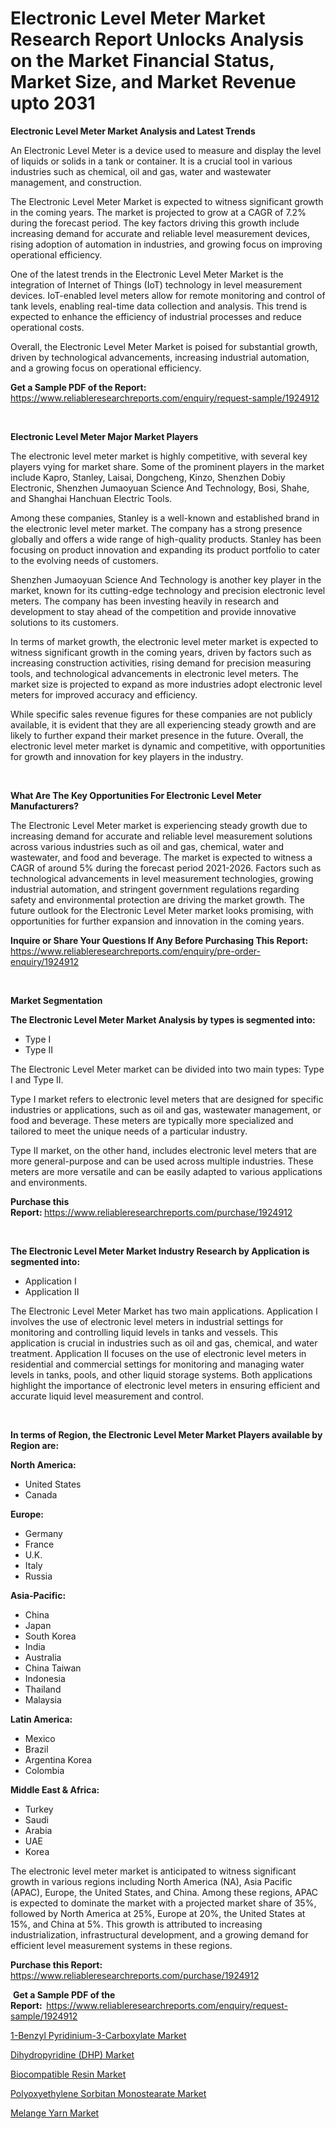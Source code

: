 <p><h1>Electronic Level Meter Market Research Report Unlocks Analysis on the Market Financial Status, Market Size, and Market Revenue upto 2031</h1></p><p><strong>Electronic Level Meter Market Analysis and Latest Trends</strong></p>
<p><p>An Electronic Level Meter is a device used to measure and display the level of liquids or solids in a tank or container. It is a crucial tool in various industries such as chemical, oil and gas, water and wastewater management, and construction.</p><p>The Electronic Level Meter Market is expected to witness significant growth in the coming years. The market is projected to grow at a CAGR of 7.2% during the forecast period. The key factors driving this growth include increasing demand for accurate and reliable level measurement devices, rising adoption of automation in industries, and growing focus on improving operational efficiency.</p><p>One of the latest trends in the Electronic Level Meter Market is the integration of Internet of Things (IoT) technology in level measurement devices. IoT-enabled level meters allow for remote monitoring and control of tank levels, enabling real-time data collection and analysis. This trend is expected to enhance the efficiency of industrial processes and reduce operational costs.</p><p>Overall, the Electronic Level Meter Market is poised for substantial growth, driven by technological advancements, increasing industrial automation, and a growing focus on operational efficiency.</p></p>
<p><strong>Get a Sample PDF of the Report:&nbsp;</strong> <a href="https://www.reliableresearchreports.com/enquiry/request-sample/1924912">https://www.reliableresearchreports.com/enquiry/request-sample/1924912</a></p>
<p>&nbsp;</p>
<p><strong>Electronic Level Meter Major Market Players</strong></p>
<p><p>The electronic level meter market is highly competitive, with several key players vying for market share. Some of the prominent players in the market include Kapro, Stanley, Laisai, Dongcheng, Kinzo, Shenzhen Dobiy Electronic, Shenzhen Jumaoyuan Science And Technology, Bosi, Shahe, and Shanghai Hanchuan Electric Tools.</p><p>Among these companies, Stanley is a well-known and established brand in the electronic level meter market. The company has a strong presence globally and offers a wide range of high-quality products. Stanley has been focusing on product innovation and expanding its product portfolio to cater to the evolving needs of customers.</p><p>Shenzhen Jumaoyuan Science And Technology is another key player in the market, known for its cutting-edge technology and precision electronic level meters. The company has been investing heavily in research and development to stay ahead of the competition and provide innovative solutions to its customers.</p><p>In terms of market growth, the electronic level meter market is expected to witness significant growth in the coming years, driven by factors such as increasing construction activities, rising demand for precision measuring tools, and technological advancements in electronic level meters. The market size is projected to expand as more industries adopt electronic level meters for improved accuracy and efficiency.</p><p>While specific sales revenue figures for these companies are not publicly available, it is evident that they are all experiencing steady growth and are likely to further expand their market presence in the future. Overall, the electronic level meter market is dynamic and competitive, with opportunities for growth and innovation for key players in the industry.</p></p>
<p>&nbsp;</p>
<p><strong>What Are The Key Opportunities For Electronic Level Meter Manufacturers?</strong></p>
<p><p>The Electronic Level Meter market is experiencing steady growth due to increasing demand for accurate and reliable level measurement solutions across various industries such as oil and gas, chemical, water and wastewater, and food and beverage. The market is expected to witness a CAGR of around 5% during the forecast period 2021-2026. Factors such as technological advancements in level measurement technologies, growing industrial automation, and stringent government regulations regarding safety and environmental protection are driving the market growth. The future outlook for the Electronic Level Meter market looks promising, with opportunities for further expansion and innovation in the coming years.</p></p>
<p><strong>Inquire or Share Your Questions If Any Before Purchasing This Report:</strong> <a href="https://www.reliableresearchreports.com/enquiry/pre-order-enquiry/1924912">https://www.reliableresearchreports.com/enquiry/pre-order-enquiry/1924912</a></p>
<p>&nbsp;</p>
<p><strong>Market Segmentation</strong></p>
<p><strong>The Electronic Level Meter Market Analysis by types is segmented into:</strong></p>
<p><ul><li>Type I</li><li>Type II</li></ul></p>
<p><p>The Electronic Level Meter market can be divided into two main types: Type I and Type II. </p><p>Type I market refers to electronic level meters that are designed for specific industries or applications, such as oil and gas, wastewater management, or food and beverage. These meters are typically more specialized and tailored to meet the unique needs of a particular industry.</p><p>Type II market, on the other hand, includes electronic level meters that are more general-purpose and can be used across multiple industries. These meters are more versatile and can be easily adapted to various applications and environments.</p></p>
<p><strong>Purchase this Report:&nbsp;</strong><a href="https://www.reliableresearchreports.com/purchase/1924912">https://www.reliableresearchreports.com/purchase/1924912</a></p>
<p>&nbsp;</p>
<p><strong>The Electronic Level Meter Market Industry Research by Application is segmented into:</strong></p>
<p><ul><li>Application I</li><li>Application II</li></ul></p>
<p><p>The Electronic Level Meter Market has two main applications. Application I involves the use of electronic level meters in industrial settings for monitoring and controlling liquid levels in tanks and vessels. This application is crucial in industries such as oil and gas, chemical, and water treatment. Application II focuses on the use of electronic level meters in residential and commercial settings for monitoring and managing water levels in tanks, pools, and other liquid storage systems. Both applications highlight the importance of electronic level meters in ensuring efficient and accurate liquid level measurement and control.</p></p>
<p>&nbsp;</p>
<p><strong>In terms of Region, the Electronic Level Meter Market Players available by Region are:</strong></p>
<p>
    <p> <strong> North America: </strong>
        <ul>
            <li>United States</li>
            <li>Canada</li>
        </ul>
        </p> 
    <p> <strong> Europe: </strong>
        <ul>
            <li>Germany</li>
            <li>France</li>
            <li>U.K.</li>
            <li>Italy</li>
            <li>Russia</li>
        </ul>
        </p> 
    <p> <strong> Asia-Pacific: </strong>
        <ul>
            <li>China</li>
            <li>Japan</li>
            <li>South Korea</li>
            <li>India</li>
            <li>Australia</li>
            <li>China Taiwan</li>
            <li>Indonesia</li>
            <li>Thailand</li>
            <li>Malaysia</li>
        </ul>
        </p> 
    <p> <strong> Latin America: </strong>
        <ul>
            <li>Mexico</li>
            <li>Brazil</li>
            <li>Argentina Korea</li>
            <li>Colombia</li>
        </ul>
        </p> 
    <p> <strong> Middle East & Africa: </strong>
        <ul>
            <li>Turkey</li>
            <li>Saudi</li>
            <li>Arabia</li>
            <li>UAE</li>
            <li>Korea</li>
        </ul>
    </p>
    </p>
<p><p>The electronic level meter market is anticipated to witness significant growth in various regions including North America (NA), Asia Pacific (APAC), Europe, the United States, and China. Among these regions, APAC is expected to dominate the market with a projected market share of 35%, followed by North America at 25%, Europe at 20%, the United States at 15%, and China at 5%. This growth is attributed to increasing industrialization, infrastructural development, and a growing demand for efficient level measurement systems in these regions.</p></p>
<p><strong>Purchase this Report: </strong><a href="https://www.reliableresearchreports.com/purchase/1924912">https://www.reliableresearchreports.com/purchase/1924912</a></p>
<p>&nbsp;<strong>Get a Sample PDF of the Report:&nbsp;&nbsp;</strong><a href="https://www.reliableresearchreports.com/enquiry/request-sample/1924912">https://www.reliableresearchreports.com/enquiry/request-sample/1924912</a></p>
<p><strong></strong></p>
<p><p><a href="https://summer-dogwood-3e9.notion.site/Global-1-Benzyl-Pyridinium-3-Carboxylate-Market-by-Types-Applications-and-Major-Players-with-Regi-25e77588b3a342638301f8c7d65fa494">1-Benzyl Pyridinium-3-Carboxylate Market</a></p><p><a href="https://funky-papaya-cf4.notion.site/Dihydropyridine-DHP-Market-Research-Report-Forecasted-for-Period-from-2024-2031-by-Market-Type--5f1ee295fac8461a819291490ee049db">Dihydropyridine (DHP) Market</a></p><p><a href="https://view.publitas.com/reportprime-1/biocompatible-resin-market-dynamics-2024-2031-also-about-its-market-trends-projections-and-opportunities/">Biocompatible Resin Market</a></p><p><a href="https://github.com/GroverBarry/Market-Research-Report-List-4/blob/main/polyoxyethylene-sorbitan-monostearate-market.md">Polyoxyethylene Sorbitan Monostearate Market</a></p><p><a href="https://view.publitas.com/reportprime-1/melange-yarn-market-size-reflecting-a-forecast-till-2031-market-by-type-by-application-and-by-geography/">Melange Yarn Market</a></p></p>